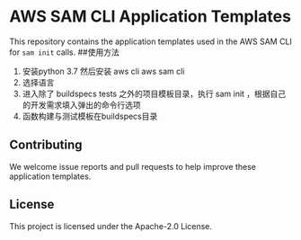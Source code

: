 # AWS SAM CLI Application Templates

This repository contains the application templates used in the AWS SAM CLI for `sam init` calls.
##使用方法
1. 安装python 3.7 然后安装 aws cli aws sam cli
2. 选择语言
3. 进入除了 buildspecs tests 之外的项目模板目录，执行 sam init ，根据自己的开发需求填入弹出的命令行选项
4. 函数构建与测试模板在buildspecs目录

## Contributing

We welcome issue reports and pull requests to help improve these application templates.

## License

This project is licensed under the Apache-2.0 License.


